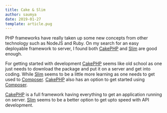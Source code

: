 ```yaml
---
title: Cake & Slim
author: saumya
date: 2019-01-27
template: article.pug
---
```


PHP frameworks have really taken up some new concepts from other technology such as NodeJS and Ruby. On my search for an easy deployable framework to server, I found both [CakePHP][cake] and [Slim][slim] are good enough.

For getting started with development [CakePHP][cake] seems like old school as one just needs to download the package and put it on a server and get into coding. While [Slim][slim] seems to be a little more learning as one needs to get used to [Composer][3]. [CakePHP][cake] also has an option to get started using [Composer][3].

[CakePHP][cake] is a full framework having everything to get an application running on server. [Slim][slim] seems to be a better option to get upto speed with API development.



    



[details]: long_story.html

[cake]: https://cakephp.org/
[slim]: https://www.slimframework.com/
[3]: https://getcomposer.org/


